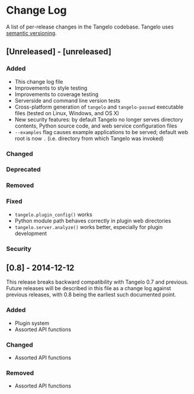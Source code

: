 # Change Log
A list of per-release changes in the Tangelo codebase.  Tangelo uses [semantic
versioning](http://semver.org).

## [Unreleased] - [unreleased]
### Added
- This change log file
- Improvements to style testing
- Improvements to coverage testing
- Serverside and command line version tests
- Cross-platform generation of ``tangelo`` and ``tangelo-passwd`` executable
  files (tested on Linux, Windows, and OS X)
- New security features: by default Tangelo no longer serves directory contents,
  Python source code, and web service configuration files
- ``--examples`` flag causes example applications to be served; default web root
  is now ``.`` (i.e. directory from which Tangelo was invoked)

### Changed

### Deprecated

### Removed

### Fixed
- ``tangelo.plugin_config()`` works
- Python module path behaves correctly in plugin web directories
- ``tangelo.server.analyze()`` works better, especially for plugin development

### Security

## [0.8] - 2014-12-12
This release breaks backward compatibility with Tangelo 0.7 and previous.
Future releases will be described in this file as a change log against previous
releases, with 0.8 being the earliest such documented point.

### Added
- Plugin system
- Assorted API functions

### Changed
- Assorted API functions

### Removed
- Assorted API functions
